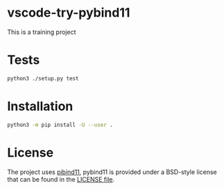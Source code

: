 # vscode-try-pybind11

This is a training project

# Tests

```bash
python3 ./setup.py test
```

# Installation

```bash
python3 -m pip install -U --user .
```

# License
The project uses [pibind11](https://github.com/pybind/pybind11), pybind11 is provided under a BSD-style license that can be found in the [LICENSE file](https://github.com/pybind/pybind11/blob/master/LICENSE).
